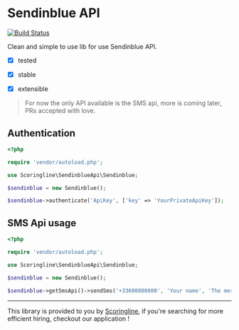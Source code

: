Sendinblue API
==============

[![Build Status](https://travis-ci.org/ScoringLine/SendinblueApi.svg?branch=master)](https://travis-ci.org/ScoringLine/SendinblueApi)

Clean and simple to use lib for use Sendinblue API.

- [x] tested
- [x] stable
- [x] extensible


> For now the only API available is the SMS api, more is coming later, PRs accepted with love.

Authentication
--------------

```php
<?php

require 'vendor/autoload.php';

use Scoringline\SendinblueApi\Sendinblue;

$sendinblue = new Sendinblue();

$sendinblue->authenticate('ApiKey', ['key' => 'YourPrivateApiKey']);
```


SMS Api usage
-------------

```php
<?php

require 'vendor/autoload.php';

use Scoringline\SendinblueApi\Sendinblue;

$sendinblue = new Sendinblue();

$sendinblue->getSmsApi()->sendSms('+33600000000', 'Your name', 'The message you want to send');
```

----------------------------------------------------------------

This library is provided to you by [Scoringline](http://en.scoringline.com), if you're searching for more efficient hiring, checkout our application !
